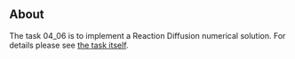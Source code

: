 ## About

The task 04_06 is to implement a Reaction Diffusion numerical solution. For details please see [the task itself](https://github.com/numerical-mooc/numerical-mooc/blob/master/lessons/04_spreadout/04_06_Reaction_Diffusion.ipynb).